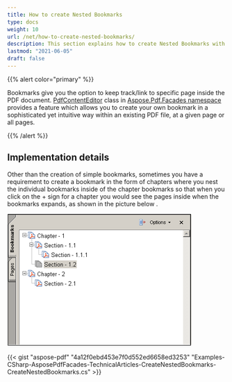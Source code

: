 ```yaml
---
title: How to create Nested Bookmarks
type: docs
weight: 10
url: /net/how-to-create-nested-bookmarks/
description: This section explains how to create Nested Bookmarks with PdfContentEditor Class.
lastmod: "2021-06-05"
draft: false
---
```


{{% alert color="primary" %}}

Bookmarks give you the option to keep track/link to specific page inside the PDF document. [PdfContentEditor](http://www.aspose.com/api/net/pdf/aspose.pdf.facades/PdfContentEditor) class in [Aspose.Pdf.Facades namespace](https://docs-qa.aspose.com/display/pdftemp/Aspose.Pdf.Facades+namespace) provides a feature which allows you to create your own bookmark in a sophisticated yet intuitive way within an existing PDF file, at a given page or all pages.

{{% /alert %}}

## Implementation details

Other than the creation of simple bookmarks, sometimes you have a requirement to create a bookmark in the form of chapters where you nest the individual bookmarks inside of the chapter bookmarks so that when you click on the + sign for a chapter you would see the pages inside when the bookmarks expands, as shown in the picture below .

![todo:image_alt_text](how-to-create-nested-bookmarks_1.png)



{{< gist "aspose-pdf" "4a12f0ebd453e7f0d552ed6658ed3253" "Examples-CSharp-AsposePdfFacades-TechnicalArticles-CreateNestedBookmarks-CreateNestedBookmarks.cs" >}}
